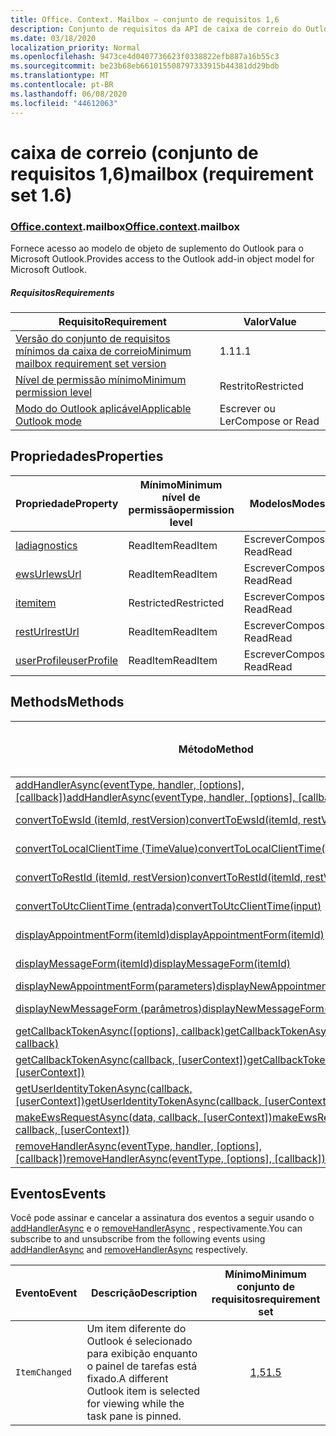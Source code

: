 ```yaml
---
title: Office. Context. Mailbox – conjunto de requisitos 1,6
description: Conjunto de requisitos da API de caixa de correio do Outlook versão 1,6 do modelo de objeto Mailbox.
ms.date: 03/18/2020
localization_priority: Normal
ms.openlocfilehash: 9473ce4d0407736623f0338822efb887a16b55c3
ms.sourcegitcommit: be23b68eb661015508797333915b44381dd29bdb
ms.translationtype: MT
ms.contentlocale: pt-BR
ms.lasthandoff: 06/08/2020
ms.locfileid: "44612063"
---
```

# <a name="mailbox-requirement-set-16"></a><span data-ttu-id="41d87-103">caixa de correio (conjunto de requisitos 1,6)</span><span class="sxs-lookup"><span data-stu-id="41d87-103">mailbox (requirement set 1.6)</span></span>

### <a name="officecontextmailbox"></a><span data-ttu-id="41d87-104">[Office](office.md)[.context](office.context.md).mailbox</span><span class="sxs-lookup"><span data-stu-id="41d87-104">[Office](office.md)[.context](office.context.md).mailbox</span></span>

<span data-ttu-id="41d87-105">Fornece acesso ao modelo de objeto de suplemento do Outlook para o Microsoft Outlook.</span><span class="sxs-lookup"><span data-stu-id="41d87-105">Provides access to the Outlook add-in object model for Microsoft Outlook.</span></span>

##### <a name="requirements"></a><span data-ttu-id="41d87-106">Requisitos</span><span class="sxs-lookup"><span data-stu-id="41d87-106">Requirements</span></span>

|<span data-ttu-id="41d87-107">Requisito</span><span class="sxs-lookup"><span data-stu-id="41d87-107">Requirement</span></span>| <span data-ttu-id="41d87-108">Valor</span><span class="sxs-lookup"><span data-stu-id="41d87-108">Value</span></span>|
|---|---|
|[<span data-ttu-id="41d87-109">Versão do conjunto de requisitos mínimos da caixa de correio</span><span class="sxs-lookup"><span data-stu-id="41d87-109">Minimum mailbox requirement set version</span></span>](../../requirement-sets/outlook-api-requirement-sets.md)| <span data-ttu-id="41d87-110">1.1</span><span class="sxs-lookup"><span data-stu-id="41d87-110">1.1</span></span>|
|[<span data-ttu-id="41d87-111">Nível de permissão mínimo</span><span class="sxs-lookup"><span data-stu-id="41d87-111">Minimum permission level</span></span>](../../../outlook/understanding-outlook-add-in-permissions.md)| <span data-ttu-id="41d87-112">Restrito</span><span class="sxs-lookup"><span data-stu-id="41d87-112">Restricted</span></span>|
|[<span data-ttu-id="41d87-113">Modo do Outlook aplicável</span><span class="sxs-lookup"><span data-stu-id="41d87-113">Applicable Outlook mode</span></span>](../../../outlook/outlook-add-ins-overview.md#extension-points)| <span data-ttu-id="41d87-114">Escrever ou Ler</span><span class="sxs-lookup"><span data-stu-id="41d87-114">Compose or Read</span></span>|

## <a name="properties"></a><span data-ttu-id="41d87-115">Propriedades</span><span class="sxs-lookup"><span data-stu-id="41d87-115">Properties</span></span>

| <span data-ttu-id="41d87-116">Propriedade</span><span class="sxs-lookup"><span data-stu-id="41d87-116">Property</span></span> | <span data-ttu-id="41d87-117">Mínimo</span><span class="sxs-lookup"><span data-stu-id="41d87-117">Minimum</span></span><br><span data-ttu-id="41d87-118">nível de permissão</span><span class="sxs-lookup"><span data-stu-id="41d87-118">permission level</span></span> | <span data-ttu-id="41d87-119">Modelos</span><span class="sxs-lookup"><span data-stu-id="41d87-119">Modes</span></span> | <span data-ttu-id="41d87-120">Tipo de retorno</span><span class="sxs-lookup"><span data-stu-id="41d87-120">Return type</span></span> | <span data-ttu-id="41d87-121">Mínimo</span><span class="sxs-lookup"><span data-stu-id="41d87-121">Minimum</span></span><br><span data-ttu-id="41d87-122">conjunto de requisitos</span><span class="sxs-lookup"><span data-stu-id="41d87-122">requirement set</span></span> |
|---|---|---|---|:---:|
| [<span data-ttu-id="41d87-123">la</span><span class="sxs-lookup"><span data-stu-id="41d87-123">diagnostics</span></span>](/javascript/api/outlook/office.mailbox?view=outlook-js-1.6#diagnostics) | <span data-ttu-id="41d87-124">ReadItem</span><span class="sxs-lookup"><span data-stu-id="41d87-124">ReadItem</span></span> | <span data-ttu-id="41d87-125">Escrever</span><span class="sxs-lookup"><span data-stu-id="41d87-125">Compose</span></span><br><span data-ttu-id="41d87-126">Read</span><span class="sxs-lookup"><span data-stu-id="41d87-126">Read</span></span> | [<span data-ttu-id="41d87-127">Diagnostics</span><span class="sxs-lookup"><span data-stu-id="41d87-127">Diagnostics</span></span>](/javascript/api/outlook/office.diagnostics?view=outlook-js-1.6) | [<span data-ttu-id="41d87-128">1.1</span><span class="sxs-lookup"><span data-stu-id="41d87-128">1.1</span></span>](../requirement-set-1.1/outlook-requirement-set-1.1.md) |
| [<span data-ttu-id="41d87-129">ewsUrl</span><span class="sxs-lookup"><span data-stu-id="41d87-129">ewsUrl</span></span>](/javascript/api/outlook/office.mailbox?view=outlook-js-1.6#ewsurl) | <span data-ttu-id="41d87-130">ReadItem</span><span class="sxs-lookup"><span data-stu-id="41d87-130">ReadItem</span></span> | <span data-ttu-id="41d87-131">Escrever</span><span class="sxs-lookup"><span data-stu-id="41d87-131">Compose</span></span><br><span data-ttu-id="41d87-132">Read</span><span class="sxs-lookup"><span data-stu-id="41d87-132">Read</span></span> | <span data-ttu-id="41d87-133">String</span><span class="sxs-lookup"><span data-stu-id="41d87-133">String</span></span> | [<span data-ttu-id="41d87-134">1.1</span><span class="sxs-lookup"><span data-stu-id="41d87-134">1.1</span></span>](../requirement-set-1.1/outlook-requirement-set-1.1.md) |
| [<span data-ttu-id="41d87-135">item</span><span class="sxs-lookup"><span data-stu-id="41d87-135">item</span></span>](office.context.mailbox.item.md) | <span data-ttu-id="41d87-136">Restricted</span><span class="sxs-lookup"><span data-stu-id="41d87-136">Restricted</span></span> | <span data-ttu-id="41d87-137">Escrever</span><span class="sxs-lookup"><span data-stu-id="41d87-137">Compose</span></span><br><span data-ttu-id="41d87-138">Read</span><span class="sxs-lookup"><span data-stu-id="41d87-138">Read</span></span> | [<span data-ttu-id="41d87-139">Item</span><span class="sxs-lookup"><span data-stu-id="41d87-139">Item</span></span>](/javascript/api/outlook/office.item?view=outlook-js-1.6) | [<span data-ttu-id="41d87-140">1.1</span><span class="sxs-lookup"><span data-stu-id="41d87-140">1.1</span></span>](../requirement-set-1.1/outlook-requirement-set-1.1.md) |
| [<span data-ttu-id="41d87-141">restUrl</span><span class="sxs-lookup"><span data-stu-id="41d87-141">restUrl</span></span>](/javascript/api/outlook/office.mailbox?view=outlook-js-1.6#resturl) | <span data-ttu-id="41d87-142">ReadItem</span><span class="sxs-lookup"><span data-stu-id="41d87-142">ReadItem</span></span> | <span data-ttu-id="41d87-143">Escrever</span><span class="sxs-lookup"><span data-stu-id="41d87-143">Compose</span></span><br><span data-ttu-id="41d87-144">Read</span><span class="sxs-lookup"><span data-stu-id="41d87-144">Read</span></span> | <span data-ttu-id="41d87-145">String</span><span class="sxs-lookup"><span data-stu-id="41d87-145">String</span></span> | [<span data-ttu-id="41d87-146">1,5</span><span class="sxs-lookup"><span data-stu-id="41d87-146">1.5</span></span>](../requirement-set-1.5/outlook-requirement-set-1.5.md) |
| [<span data-ttu-id="41d87-147">userProfile</span><span class="sxs-lookup"><span data-stu-id="41d87-147">userProfile</span></span>](/javascript/api/outlook/office.mailbox?view=outlook-js-1.5#userprofile) | <span data-ttu-id="41d87-148">ReadItem</span><span class="sxs-lookup"><span data-stu-id="41d87-148">ReadItem</span></span> | <span data-ttu-id="41d87-149">Escrever</span><span class="sxs-lookup"><span data-stu-id="41d87-149">Compose</span></span><br><span data-ttu-id="41d87-150">Read</span><span class="sxs-lookup"><span data-stu-id="41d87-150">Read</span></span> | [<span data-ttu-id="41d87-151">UserProfile</span><span class="sxs-lookup"><span data-stu-id="41d87-151">UserProfile</span></span>](/javascript/api/outlook/office.userprofile?view=outlook-js-1.6) | [<span data-ttu-id="41d87-152">1.1</span><span class="sxs-lookup"><span data-stu-id="41d87-152">1.1</span></span>](../requirement-set-1.1/outlook-requirement-set-1.1.md) |

## <a name="methods"></a><span data-ttu-id="41d87-153">Methods</span><span class="sxs-lookup"><span data-stu-id="41d87-153">Methods</span></span>

| <span data-ttu-id="41d87-154">Método</span><span class="sxs-lookup"><span data-stu-id="41d87-154">Method</span></span> | <span data-ttu-id="41d87-155">Mínimo</span><span class="sxs-lookup"><span data-stu-id="41d87-155">Minimum</span></span><br><span data-ttu-id="41d87-156">nível de permissão</span><span class="sxs-lookup"><span data-stu-id="41d87-156">permission level</span></span> | <span data-ttu-id="41d87-157">Modelos</span><span class="sxs-lookup"><span data-stu-id="41d87-157">Modes</span></span> | <span data-ttu-id="41d87-158">Mínimo</span><span class="sxs-lookup"><span data-stu-id="41d87-158">Minimum</span></span><br><span data-ttu-id="41d87-159">conjunto de requisitos</span><span class="sxs-lookup"><span data-stu-id="41d87-159">requirement set</span></span> |
|---|---|---|:---:|
| <span data-ttu-id="41d87-160">[addHandlerAsync(eventType, handler, [options], [callback])](/javascript/api/outlook/office.mailbox?view=outlook-js-1.6#addhandlerasync-eventtype--handler--options--callback-)</span><span class="sxs-lookup"><span data-stu-id="41d87-160">[addHandlerAsync(eventType, handler, [options], [callback])](/javascript/api/outlook/office.mailbox?view=outlook-js-1.6#addhandlerasync-eventtype--handler--options--callback-)</span></span> | <span data-ttu-id="41d87-161">ReadItem</span><span class="sxs-lookup"><span data-stu-id="41d87-161">ReadItem</span></span> | <span data-ttu-id="41d87-162">Escrever</span><span class="sxs-lookup"><span data-stu-id="41d87-162">Compose</span></span><br><span data-ttu-id="41d87-163">Read</span><span class="sxs-lookup"><span data-stu-id="41d87-163">Read</span></span> | [<span data-ttu-id="41d87-164">1,5</span><span class="sxs-lookup"><span data-stu-id="41d87-164">1.5</span></span>](../requirement-set-1.5/outlook-requirement-set-1.5.md) |
| [<span data-ttu-id="41d87-165">convertToEwsId (itemId, restVersion)</span><span class="sxs-lookup"><span data-stu-id="41d87-165">convertToEwsId(itemId, restVersion)</span></span>](/javascript/api/outlook/office.mailbox?view=outlook-js-1.6#converttoewsid-itemid--restversion-) | <span data-ttu-id="41d87-166">Restricted</span><span class="sxs-lookup"><span data-stu-id="41d87-166">Restricted</span></span> | <span data-ttu-id="41d87-167">Escrever</span><span class="sxs-lookup"><span data-stu-id="41d87-167">Compose</span></span><br><span data-ttu-id="41d87-168">Read</span><span class="sxs-lookup"><span data-stu-id="41d87-168">Read</span></span> | [<span data-ttu-id="41d87-169">1.3</span><span class="sxs-lookup"><span data-stu-id="41d87-169">1.3</span></span>](../requirement-set-1.3/outlook-requirement-set-1.3.md) |
| [<span data-ttu-id="41d87-170">convertToLocalClientTime (TimeValue)</span><span class="sxs-lookup"><span data-stu-id="41d87-170">convertToLocalClientTime(timeValue)</span></span>](/javascript/api/outlook/office.mailbox?view=outlook-js-1.6#converttolocalclienttime-timevalue-) | <span data-ttu-id="41d87-171">ReadItem</span><span class="sxs-lookup"><span data-stu-id="41d87-171">ReadItem</span></span> | <span data-ttu-id="41d87-172">Escrever</span><span class="sxs-lookup"><span data-stu-id="41d87-172">Compose</span></span><br><span data-ttu-id="41d87-173">Read</span><span class="sxs-lookup"><span data-stu-id="41d87-173">Read</span></span> | [<span data-ttu-id="41d87-174">1.1</span><span class="sxs-lookup"><span data-stu-id="41d87-174">1.1</span></span>](../requirement-set-1.1/outlook-requirement-set-1.1.md) |
| [<span data-ttu-id="41d87-175">convertToRestId (itemId, restVersion)</span><span class="sxs-lookup"><span data-stu-id="41d87-175">convertToRestId(itemId, restVersion)</span></span>](/javascript/api/outlook/office.mailbox?view=outlook-js-1.6#converttorestid-itemid--restversion-) | <span data-ttu-id="41d87-176">Restricted</span><span class="sxs-lookup"><span data-stu-id="41d87-176">Restricted</span></span> | <span data-ttu-id="41d87-177">Escrever</span><span class="sxs-lookup"><span data-stu-id="41d87-177">Compose</span></span><br><span data-ttu-id="41d87-178">Read</span><span class="sxs-lookup"><span data-stu-id="41d87-178">Read</span></span> | [<span data-ttu-id="41d87-179">1.3</span><span class="sxs-lookup"><span data-stu-id="41d87-179">1.3</span></span>](../requirement-set-1.3/outlook-requirement-set-1.3.md) |
| [<span data-ttu-id="41d87-180">convertToUtcClientTime (entrada)</span><span class="sxs-lookup"><span data-stu-id="41d87-180">convertToUtcClientTime(input)</span></span>](/javascript/api/outlook/office.mailbox?view=outlook-js-1.6#converttoutcclienttime-input-) | <span data-ttu-id="41d87-181">ReadItem</span><span class="sxs-lookup"><span data-stu-id="41d87-181">ReadItem</span></span> | <span data-ttu-id="41d87-182">Escrever</span><span class="sxs-lookup"><span data-stu-id="41d87-182">Compose</span></span><br><span data-ttu-id="41d87-183">Read</span><span class="sxs-lookup"><span data-stu-id="41d87-183">Read</span></span> | [<span data-ttu-id="41d87-184">1.1</span><span class="sxs-lookup"><span data-stu-id="41d87-184">1.1</span></span>](../requirement-set-1.1/outlook-requirement-set-1.1.md) |
| [<span data-ttu-id="41d87-185">displayAppointmentForm(itemId)</span><span class="sxs-lookup"><span data-stu-id="41d87-185">displayAppointmentForm(itemId)</span></span>](/javascript/api/outlook/office.mailbox?view=outlook-js-1.6#displayappointmentform-itemid-) | <span data-ttu-id="41d87-186">ReadItem</span><span class="sxs-lookup"><span data-stu-id="41d87-186">ReadItem</span></span> | <span data-ttu-id="41d87-187">Escrever</span><span class="sxs-lookup"><span data-stu-id="41d87-187">Compose</span></span><br><span data-ttu-id="41d87-188">Read</span><span class="sxs-lookup"><span data-stu-id="41d87-188">Read</span></span> | [<span data-ttu-id="41d87-189">1.1</span><span class="sxs-lookup"><span data-stu-id="41d87-189">1.1</span></span>](../requirement-set-1.1/outlook-requirement-set-1.1.md) |
| [<span data-ttu-id="41d87-190">displayMessageForm(itemId)</span><span class="sxs-lookup"><span data-stu-id="41d87-190">displayMessageForm(itemId)</span></span>](/javascript/api/outlook/office.mailbox?view=outlook-js-1.6#displaymessageform-itemid-) | <span data-ttu-id="41d87-191">ReadItem</span><span class="sxs-lookup"><span data-stu-id="41d87-191">ReadItem</span></span> | <span data-ttu-id="41d87-192">Escrever</span><span class="sxs-lookup"><span data-stu-id="41d87-192">Compose</span></span><br><span data-ttu-id="41d87-193">Read</span><span class="sxs-lookup"><span data-stu-id="41d87-193">Read</span></span> | [<span data-ttu-id="41d87-194">1.1</span><span class="sxs-lookup"><span data-stu-id="41d87-194">1.1</span></span>](../requirement-set-1.1/outlook-requirement-set-1.1.md) |
| [<span data-ttu-id="41d87-195">displayNewAppointmentForm(parameters)</span><span class="sxs-lookup"><span data-stu-id="41d87-195">displayNewAppointmentForm(parameters)</span></span>](/javascript/api/outlook/office.mailbox?view=outlook-js-1.6#displaynewappointmentform-parameters-) | <span data-ttu-id="41d87-196">ReadItem</span><span class="sxs-lookup"><span data-stu-id="41d87-196">ReadItem</span></span> | <span data-ttu-id="41d87-197">Read</span><span class="sxs-lookup"><span data-stu-id="41d87-197">Read</span></span> | [<span data-ttu-id="41d87-198">1.1</span><span class="sxs-lookup"><span data-stu-id="41d87-198">1.1</span></span>](../requirement-set-1.1/outlook-requirement-set-1.1.md) |
| [<span data-ttu-id="41d87-199">displayNewMessageForm (parâmetros)</span><span class="sxs-lookup"><span data-stu-id="41d87-199">displayNewMessageForm(parameters)</span></span>](/javascript/api/outlook/office.mailbox?view=outlook-js-1.6#displaynewmessageform-parameters-) | <span data-ttu-id="41d87-200">ReadItem</span><span class="sxs-lookup"><span data-stu-id="41d87-200">ReadItem</span></span> | <span data-ttu-id="41d87-201">Escrever</span><span class="sxs-lookup"><span data-stu-id="41d87-201">Compose</span></span><br><span data-ttu-id="41d87-202">Read</span><span class="sxs-lookup"><span data-stu-id="41d87-202">Read</span></span> | [<span data-ttu-id="41d87-203">1,6</span><span class="sxs-lookup"><span data-stu-id="41d87-203">1.6</span></span>](../requirement-set-1.6/outlook-requirement-set-1.6.md) |
| <span data-ttu-id="41d87-204">[getCallbackTokenAsync([options], callback)](/javascript/api/outlook/office.mailbox?view=outlook-js-1.6#getcallbacktokenasync-options--callback-)</span><span class="sxs-lookup"><span data-stu-id="41d87-204">[getCallbackTokenAsync([options], callback)](/javascript/api/outlook/office.mailbox?view=outlook-js-1.6#getcallbacktokenasync-options--callback-)</span></span> | <span data-ttu-id="41d87-205">ReadItem</span><span class="sxs-lookup"><span data-stu-id="41d87-205">ReadItem</span></span> | <span data-ttu-id="41d87-206">Escrever</span><span class="sxs-lookup"><span data-stu-id="41d87-206">Compose</span></span><br><span data-ttu-id="41d87-207">Read</span><span class="sxs-lookup"><span data-stu-id="41d87-207">Read</span></span> | [<span data-ttu-id="41d87-208">1,5</span><span class="sxs-lookup"><span data-stu-id="41d87-208">1.5</span></span>](../requirement-set-1.5/outlook-requirement-set-1.5.md) |
| <span data-ttu-id="41d87-209">[getCallbackTokenAsync(callback, [userContext])](/javascript/api/outlook/office.mailbox?view=outlook-js-1.6#getcallbacktokenasync-callback--usercontext-)</span><span class="sxs-lookup"><span data-stu-id="41d87-209">[getCallbackTokenAsync(callback, [userContext])](/javascript/api/outlook/office.mailbox?view=outlook-js-1.6#getcallbacktokenasync-callback--usercontext-)</span></span> | <span data-ttu-id="41d87-210">ReadItem</span><span class="sxs-lookup"><span data-stu-id="41d87-210">ReadItem</span></span> | <span data-ttu-id="41d87-211">Escrever</span><span class="sxs-lookup"><span data-stu-id="41d87-211">Compose</span></span><br><span data-ttu-id="41d87-212">Read</span><span class="sxs-lookup"><span data-stu-id="41d87-212">Read</span></span> | [<span data-ttu-id="41d87-213">1.3</span><span class="sxs-lookup"><span data-stu-id="41d87-213">1.3</span></span>](../requirement-set-1.3/outlook-requirement-set-1.3.md)<br>[<span data-ttu-id="41d87-214">1.1</span><span class="sxs-lookup"><span data-stu-id="41d87-214">1.1</span></span>](../requirement-set-1.1/outlook-requirement-set-1.1.md) |
| <span data-ttu-id="41d87-215">[getUserIdentityTokenAsync(callback, [userContext])](/javascript/api/outlook/office.mailbox?view=outlook-js-1.6#getuseridentitytokenasync-callback--usercontext-)</span><span class="sxs-lookup"><span data-stu-id="41d87-215">[getUserIdentityTokenAsync(callback, [userContext])](/javascript/api/outlook/office.mailbox?view=outlook-js-1.6#getuseridentitytokenasync-callback--usercontext-)</span></span> | <span data-ttu-id="41d87-216">ReadItem</span><span class="sxs-lookup"><span data-stu-id="41d87-216">ReadItem</span></span> | <span data-ttu-id="41d87-217">Escrever</span><span class="sxs-lookup"><span data-stu-id="41d87-217">Compose</span></span><br><span data-ttu-id="41d87-218">Read</span><span class="sxs-lookup"><span data-stu-id="41d87-218">Read</span></span> | [<span data-ttu-id="41d87-219">1.1</span><span class="sxs-lookup"><span data-stu-id="41d87-219">1.1</span></span>](../requirement-set-1.1/outlook-requirement-set-1.1.md) |
| <span data-ttu-id="41d87-220">[makeEwsRequestAsync(data, callback, [userContext])](/javascript/api/outlook/office.mailbox?view=outlook-js-1.6#makeewsrequestasync-data--callback--usercontext-)</span><span class="sxs-lookup"><span data-stu-id="41d87-220">[makeEwsRequestAsync(data, callback, [userContext])](/javascript/api/outlook/office.mailbox?view=outlook-js-1.6#makeewsrequestasync-data--callback--usercontext-)</span></span> | <span data-ttu-id="41d87-221">ReadWriteMailbox</span><span class="sxs-lookup"><span data-stu-id="41d87-221">ReadWriteMailbox</span></span> | <span data-ttu-id="41d87-222">Escrever</span><span class="sxs-lookup"><span data-stu-id="41d87-222">Compose</span></span><br><span data-ttu-id="41d87-223">Read</span><span class="sxs-lookup"><span data-stu-id="41d87-223">Read</span></span> | [<span data-ttu-id="41d87-224">1.1</span><span class="sxs-lookup"><span data-stu-id="41d87-224">1.1</span></span>](../requirement-set-1.1/outlook-requirement-set-1.1.md) |
| <span data-ttu-id="41d87-225">[removeHandlerAsync(eventType, handler, [options], [callback])](/javascript/api/outlook/office.mailbox?view=outlook-js-1.6#removehandlerasync-eventtype--options--callback-)</span><span class="sxs-lookup"><span data-stu-id="41d87-225">[removeHandlerAsync(eventType, [options], [callback])](/javascript/api/outlook/office.mailbox?view=outlook-js-1.6#removehandlerasync-eventtype--options--callback-)</span></span> | <span data-ttu-id="41d87-226">ReadItem</span><span class="sxs-lookup"><span data-stu-id="41d87-226">ReadItem</span></span> | <span data-ttu-id="41d87-227">Escrever</span><span class="sxs-lookup"><span data-stu-id="41d87-227">Compose</span></span><br><span data-ttu-id="41d87-228">Read</span><span class="sxs-lookup"><span data-stu-id="41d87-228">Read</span></span> | [<span data-ttu-id="41d87-229">1,5</span><span class="sxs-lookup"><span data-stu-id="41d87-229">1.5</span></span>](../requirement-set-1.5/outlook-requirement-set-1.5.md) |

## <a name="events"></a><span data-ttu-id="41d87-230">Eventos</span><span class="sxs-lookup"><span data-stu-id="41d87-230">Events</span></span>

<span data-ttu-id="41d87-231">Você pode assinar e cancelar a assinatura dos eventos a seguir usando o [addHandlerAsync](/javascript/api/outlook/office.mailbox?view=outlook-js-1.6#addhandlerasync-eventtype--handler--options--callback-) e o [removeHandlerAsync](/javascript/api/outlook/office.mailbox?view=outlook-js-1.6#removehandlerasync-eventtype--options--callback-) , respectivamente.</span><span class="sxs-lookup"><span data-stu-id="41d87-231">You can subscribe to and unsubscribe from the following events using [addHandlerAsync](/javascript/api/outlook/office.mailbox?view=outlook-js-1.6#addhandlerasync-eventtype--handler--options--callback-) and [removeHandlerAsync](/javascript/api/outlook/office.mailbox?view=outlook-js-1.6#removehandlerasync-eventtype--options--callback-) respectively.</span></span>

| <span data-ttu-id="41d87-232">Evento</span><span class="sxs-lookup"><span data-stu-id="41d87-232">Event</span></span> | <span data-ttu-id="41d87-233">Descrição</span><span class="sxs-lookup"><span data-stu-id="41d87-233">Description</span></span> | <span data-ttu-id="41d87-234">Mínimo</span><span class="sxs-lookup"><span data-stu-id="41d87-234">Minimum</span></span><br><span data-ttu-id="41d87-235">conjunto de requisitos</span><span class="sxs-lookup"><span data-stu-id="41d87-235">requirement set</span></span> |
|---|---|:---:|
|`ItemChanged`| <span data-ttu-id="41d87-236">Um item diferente do Outlook é selecionado para exibição enquanto o painel de tarefas está fixado.</span><span class="sxs-lookup"><span data-stu-id="41d87-236">A different Outlook item is selected for viewing while the task pane is pinned.</span></span> | [<span data-ttu-id="41d87-237">1,5</span><span class="sxs-lookup"><span data-stu-id="41d87-237">1.5</span></span>](../requirement-set-1.5/outlook-requirement-set-1.5.md) |
